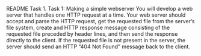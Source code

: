 README
Task 1. 
Task 1: Making a simple webserver
You will develop a web server that handles one HTTP request at a time. Your web server should accept and parse the HTTP request, get the requested file from the server’s file system, create and HTTP response message consisting of the requested file preceded by header lines, and then send the
response directly to the client. If the requested file is not present in the server, the server should send an HTTP “404 Not Found” message back to the client. 